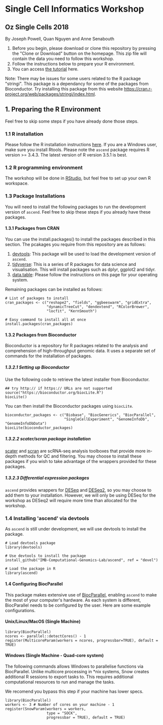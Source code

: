 # Single Cell Informatics Workshop
## Oz Single Cells 2018
By Joseph Powell, Quan Nguyen and Anne Senabouth

1. Before you begin, please download or clone this repository by pressing the "Clone or Download" button on the homepage. This zip file will contain the data you need to follow this workshop.
2. Follow the instructions below to prepare your R environment.
3. You can access [the tutorial](OzSingleCellsWorkshop.md) here.

Note:
There may be issues for some users related to the R package "stringi". This package is a dependancy for some of the packages from Bioconductor. Try installing this package from this website https://cran.r-project.org/web/packages/stringi/index.html.

## 1. Preparing the R Environment
Feel free to skip some steps if you have already done those steps.

### 1.1 R installation
Please follow the R installation instructions [here](https://mirror.aarnet.edu.au/pub/CRAN/).
If you are a Windows user, make sure you install Rtools. Please note the `ascend`
package requires R version >= 3.4.3. The latest version of R version 3.5.1 is 
best.

### 1.2 R programming environment
The workshop will be done in [RStudio](https://www.rstudio.com/products/rstudio/download/),
but feel free to set up your own R workspace.

### 1.3 Package Installations
You will need to install the following packages to run the development version
of `ascend`. Feel free to skip these steps if you already have these packages.

#### 1.3.1 Packages from CRAN
You can use the install.packages() to install the packages described in this 
section. The pcakages you require from this repository are as follows:

1. [devtools](https://cran.r-project.org/web/packages/devtools/index.html): This 
package will be used to load the development version of `ascend`.
2. [tidyverse](https://www.tidyverse.org/): This is a series of R packages 
for data science and visualisation. This will install packages such as dplyr,
ggplot2 and tidyr.
3. [data.table](https://github.com/Rdatatable/data.table/wiki/Installation):
Please follow the instructions on this page for your operating system.

Remaining packages can be installed as follows:

```{r install_cran, eval = FALSE}
# List of packages to install
cran_packages <- c("reshape2", "fields", "ggbeeswarm", "gridExtra", 
                   "dynamicTreeCut", "dendextend", "RColorBrewer",
                   "locfit", "KernSmooth")

# Easy command to install all at once
install.packages(cran_packages)
```

#### 1.3.2 Packages from Bioconductor
Bioconductor is a repository for R packages  related to the analysis and 
comprehension of high-throughput genomic data. It uses a separate set of 
commands for the installation of packages.

##### 1.3.2.1 Setting up Bioconductor
Use the following code to retrieve the latest installer from Bioconductor.

```{r setup_bioconductor, eval = FALSE}
## try http:// if https:// URLs are not supported
source("https://bioconductor.org/biocLite.R")
biocLite()
```

You can then install the Bioconductor packages using `biocLite`.

```{r bioconductor_packages, eval = FALSE}
bioconductor_packages <- c("Biobase", "BiocGenerics", "BiocParallel",
                           "SingleCellExperiment", "GenomeInfoDb", "GenomeInfoDbData")
biocLite(bioconductor_packages)
```

##### 1.3.2.2 scater/scran package installation
[scater](https://bioconductor.org/packages/devel/bioc/html/scater.html) and [scran](https://bioconductor.org/packages/devel/bioc/html/scran.html) are scRNA-seq analysis toolboxes that provide more in-depth methods for QC and filtering. You may choose to install these packages if you wish to take advantage of the wrappers provided for these packages.

##### 1.3.2.3 Differential expression packages
`ascend` provides wrappers for [DESeq](https://bioconductor.org/packages/release/bioc/html/DESeq.html) 
and [DESeq2](https://bioconductor.org/packages/release/bioc/html/DESeq2.html), 
so you may choose to add them to your installation. However, we will only be 
using DESeq for the workshop as DESeq2 will require more time than allocated 
for the workshop.

### 1.4 Installing 'ascend' via devtools
As `ascend` is still under development, we will use devtools to install the
package.

```{r install_ascend}
# Load devtools package
library(devtools)

# Use devtools to install the package
install_github("IMB-Computational-Genomics-Lab/ascend", ref = "devel")

# Load the package in R
library(ascend)
```

#### 1.4 Configuring BiocParallel
This package makes extensive use of [BiocParallel](http://bioconductor.org/packages/release/bioc/html/BiocParallel.html), enabling `ascend` to make the most of your computer's hardware. As each system is different, BiocParallel needs to be configured by the user. Here are some example configurations.

#### Unix/Linux/MacOS (Single Machine)
```{r SetupNix, eval = FALSE}
library(BiocParallel)
ncores <- parallel::detectCores() - 1
register(MulticoreParam(workers = ncores, progressbar=TRUE), default = TRUE)
```

#### Windows (Single Machine - Quad-core system)
The following commands allows Windows to parallelise functions via BiocParallel.
Unlike multicore processing in *nix systems, Snow creates additional R sessions 
to export tasks to. This requires additional computational resources to run and 
manage the tasks.

We recomend you bypass this step if your machine has lower specs.

```{r SetupWin, eval = FALSE}
library(BiocParallel)
workers <- 3 # Number of cores on your machine - 1
register(SnowParam(workers = workers, 
                   type = "SOCK", 
                   progressbar = TRUE), default = TRUE)
```
